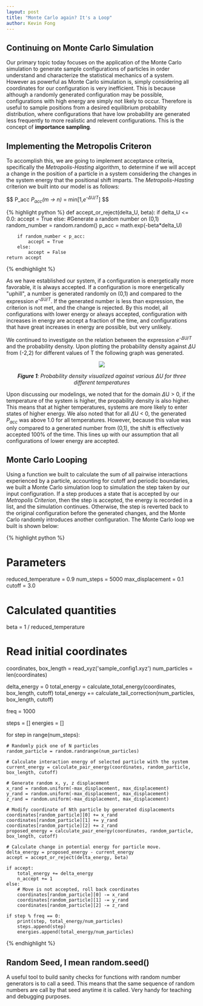 ```yaml
---
layout: post
title: "Monte Carlo again? It's a Loop"
author: Kevin Fong
---
```

## Continuing on Monte Carlo Simulation

Our primary topic today focuses on the application of the Monte Carlo simulation to generate sample configurations of particles in order understand and characterize the statistical mechanics of a system. However as powerful as Monte Carlo simulation is, simply considering all coordinates for our configuration is very inefficient. This is because although a randomly generated configuration may be possible, configurations with high energy are simply not likely to occur. Therefore is useful to sample positions from a desired equilibrium probability distribution, where configurations that have low probability are generated less frequently to more realistic and relevent configurations. This is the concept of **importance sampling**.

## Implementing the Metropolis Criteron

To accomplish this, we are going to implement acceptance criteria, specifically the *Metropolis-Hasting* algorithm, to determine if we will accept a change in the position of a particle in a system considering the changes in the system energy that the positional shift imparts. The *Metropolis-Hasting* criterion we built into our model is as follows:

$$ P_acc *P<sub>acc</sub>(m → n)* = min[1,*e*<sup>-$\Delta$U/*T*</sup>] $$

{% highlight python %}
def accept_or_reject(delta_U, beta):
    if delta_U <= 0.0:
        accept = True
    else:
        #Generate a random number on (0,1)
        random_number = random.random()
        p_acc = math.exp(-beta*delta_U)
        
        if random_number < p_acc:
            accept = True
        else:
            accept = False
    return accept
{% endhighlight %}

As we have established our system, if a configuration is energetically more favorable, it is always accepted. If a configuration is more energetically "uphill", a number is generated randomly on (0,1) and compared to the expression *e*<sup>-$\Delta$U/*T*</sup>. If the generated number is less than expression, the criterion is not met, and the change is rejected. By this model, all configurations with lower energy or always accepted, configuration with increases in energy are accept a fraction of the time, and configurations that have great increases in energy are possible, but very unlikely.

We continued to investigate on the relation between the expression *e*<sup>-$\Delta$U/*T*</sup> and the probability density. Upon plotting the probability density against $\Delta$U from (-2,2) for different values of T the following graph was generated.

<center>

<img src = '{{ "/images/MCTemp.PNG" | relative_url }}'>  

***Figure 1**: Probability density visualized against various $\Delta$U for three different temperatures*
</center>

Upon discussing our modelings, we noted that for the domain $\Delta$U > 0, if the temperature of the system is higher, the propability density is also higher. This means that at higher temperatures, systems are more likely to enter states of higher energy. We also noted that for all $\Delta$U < 0, the generated *P<sub>acc</sub>* was above 1.0 for all temperatures. However, because this value was only compared to a generated number from (0,1), the shift is effectively accepted 100% of the time. This lines up with our assumption that all configurations of lower energy are accepted.

## Monte Carlo Looping

Using a function we built to calculate the sum of all pairwise interactions experienced by a particle, accounting for cutoff and periodic boundaries, we built a Monte Carlo simulation loop to simulation the step taken by our input configuration. If a step produces a state that is accepted by our *Metropolis Criterion*, then the step is accepted, the energy is recorded in a list, and the simulation continues. Otherwise, the step is reverted back to the original configuration before the generated changes, and the Monte Carlo randomly introduces another configuration. The Monte Carlo loop we built is shown below: 

{% highlight python %}
# Parameters
reduced_temperature = 0.9
num_steps = 5000
max_displacement = 0.1
cutoff = 3.0

# Calculated quantities
beta = 1 / reduced_temperature

# Read initial coordinates
coordinates, box_length = read_xyz('sample_config1.xyz')
num_particles = len(coordinates)

delta_energy = 0
total_energy = calculate_total_energy(coordinates, box_length, cutoff)
total_energy += calculate_tail_correction(num_particles, box_length, cutoff)

freq = 1000

steps = []
energies = []

for step in range(num_steps):
    
    # Randomly pick one of N particles
    random_particle = random.randrange(num_particles)
    
    # Calculate interaction energy of selected particle with the system
    current_energy = calculate_pair_energy(coordinates, random_particle, box_length, cutoff)
    
    # Generate random x, y, z displacement
    x_rand = random.uniform(-max_displacement, max_displacement)
    y_rand = random.uniform(-max_displacement, max_displacement)
    z_rand = random.uniform(-max_displacement, max_displacement)
    
    # Modify coordinate of Nth particle by generated displacements
    coordinates[random_particle][0] += x_rand
    coordinates[random_particle][1] += y_rand
    coordinates[random_particle][2] += z_rand
    proposed_energy = calculate_pair_energy(coordinates, random_particle, box_length, cutoff)
    
    # Calculate change in potential energy for particle move.
    delta_energy = proposed_energy - current_energy
    accept = accept_or_reject(delta_energy, beta)
    
    if accept:
        total_energy += delta_energy
        n_accept += 1
    else:
        # Move is not accepted, roll back coordinates
        coordinates[random_particle][0] -= x_rand
        coordinates[random_particle][1] -= y_rand
        coordinates[random_particle][2] -= z_rand
    
    if step % freq == 0:
        print(step, total_energy/num_particles)
        steps.append(step)
        energies.append(total_energy/num_particles)
{% endhighlight %}

## Random Seed, I mean random.seed()

A useful tool to build sanity checks for functions with random number generators is to call a seed. This means that the same sequence of random numbers are call by that seed anytime it is called. Very handy for teaching and debugging purposes.
